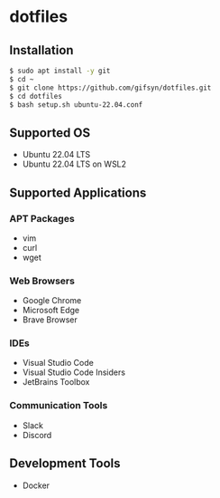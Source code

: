 # dotfiles

## Installation

```bash
$ sudo apt install -y git
$ cd ~
$ git clone https://github.com/gifsyn/dotfiles.git
$ cd dotfiles
$ bash setup.sh ubuntu-22.04.conf
```

## Supported OS

- Ubuntu 22.04 LTS
- Ubuntu 22.04 LTS on WSL2

## Supported Applications

### APT Packages

- vim
- curl
- wget

### Web Browsers

- Google Chrome
- Microsoft Edge
- Brave Browser

### IDEs

- Visual Studio Code
- Visual Studio Code Insiders
- JetBrains Toolbox

### Communication Tools

- Slack
- Discord

## Development Tools

- Docker
